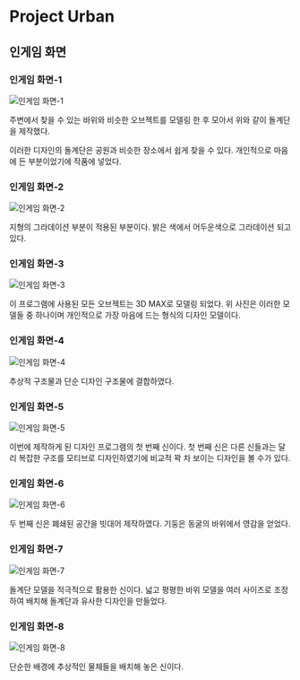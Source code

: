 # Project Urban

## 인게임 화면

### 인게임 화면-1

![인게임 화면-1](img-1)

주변에서 찾을 수 있는 바위와 비슷한 오브젝트를 모델링 한 후 모아서 위와 같이 돌계단을 제작했다.

이러한 디자인의 돌계단은 공원과 비슷한 장소에서 쉽게 찾을 수 있다. 개인적으로 마음에 든 부분이었기에 작품에 넣었다.

### 인게임 화면-2

![인게임 화면-2](img-2)

지형의 그라데이션 부분이 적용된 부분이다. 밝은 색에서 어두운색으로 그라데이션 되고 있다.

### 인게임 화면-3

![인게임 화면-3](img-3)

이 프로그램에 사용된 모든 오브젝트는 3D MAX로 모델링 되었다.
위 사진은 이러한 모델들 중 하나이며 개인적으로 가장 마음에 드는 형식의 디자인 모델이다.

### 인게임 화면-4

![인게임 화면-4](img-4)

추상적 구조물과 단순 디자인 구조물에 결합하였다.

### 인게임 화면-5

![인게임 화면-5](img-5)

이번에 제작하게 된 디자인 프로그램의 첫 번째 신이다.
첫 번째 신은 다른 신들과는 달리 복잡한 구조를 모티브로 디자인하였기에 비교적 꽉 차 보이는 디자인을 볼 수가 있다.

### 인게임 화면-6

![인게임 화면-6](img-6)

두 번째 신은 폐쇄된 공간을 빗대어 제작하였다. 기둥은 동굴의 바위에서 영감을 얻었다.

### 인게임 화면-7

![인게임 화면-7](img-7)

돌계단 모델을 적극적으로 활용한 신이다.
넓고 평평한 바위 모델을 여러 사이즈로 조정하여 배치해 돌계단과 유사한 디자인을 만들었다.

### 인게임 화면-8

![인게임 화면-8](img-8)

단순한 배경에 추상적인 물체들을 배치해 놓은 신이다.
